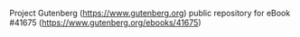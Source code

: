 Project Gutenberg (https://www.gutenberg.org) public repository for eBook #41675 (https://www.gutenberg.org/ebooks/41675)
